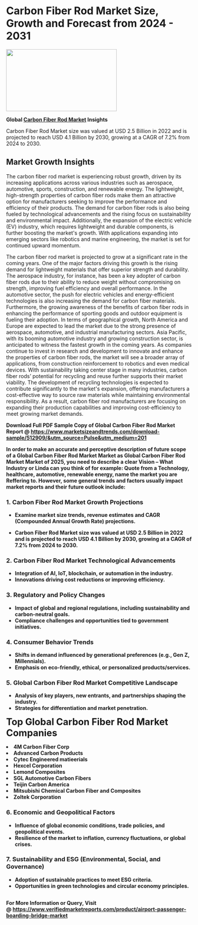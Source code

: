 <H1>Carbon Fiber Rod Market Size, Growth and Forecast from 2024 - 2031</H1><img class="aligncenter size-medium wp-image-584254" src="https://thirdeyenews.in/wp-content/uploads/2024/09/Global-Market-Research-300x168.jpeg" alt="" width="300" height="168" /><p><strong>Global&nbsp;<a href="https://www.marketsizeandtrends.com/download-sample/512909/&amp;utm_source=Pulse&amp;utm_medium=201">Carbon Fiber Rod Market</a> Insights</strong></p><p>Carbon Fiber Rod Market size was valued at USD 2.5 Billion in 2022 and is projected to reach USD 4.1 Billion by 2030, growing at a CAGR of 7.2% from 2024 to 2030.</p><p><h2>Market Growth Insights</h2> <p>The carbon fiber rod market is experiencing robust growth, driven by its increasing applications across various industries such as aerospace, automotive, sports, construction, and renewable energy. The lightweight, high-strength properties of carbon fiber rods make them an attractive option for manufacturers seeking to improve the performance and efficiency of their products. The demand for carbon fiber rods is also being fueled by technological advancements and the rising focus on sustainability and environmental impact. Additionally, the expansion of the electric vehicle (EV) industry, which requires lightweight and durable components, is further boosting the market's growth. With applications expanding into emerging sectors like robotics and marine engineering, the market is set for continued upward momentum. <strong></strong></p> <p>The carbon fiber rod market is projected to grow at a significant rate in the coming years. One of the major factors driving this growth is the rising demand for lightweight materials that offer superior strength and durability. The aerospace industry, for instance, has been a key adopter of carbon fiber rods due to their ability to reduce weight without compromising on strength, improving fuel efficiency and overall performance. In the automotive sector, the push for electric vehicles and energy-efficient technologies is also increasing the demand for carbon fiber materials. Furthermore, the growing awareness of the benefits of carbon fiber rods in enhancing the performance of sporting goods and outdoor equipment is fueling their adoption. In terms of geographical growth, North America and Europe are expected to lead the market due to the strong presence of aerospace, automotive, and industrial manufacturing sectors. Asia Pacific, with its booming automotive industry and growing construction sector, is anticipated to witness the fastest growth in the coming years. As companies continue to invest in research and development to innovate and enhance the properties of carbon fiber rods, the market will see a broader array of applications, from construction reinforcement to robotics and even medical devices. With sustainability taking center stage in many industries, carbon fiber rods’ potential for recycling and reuse further supports their market viability. The development of recycling technologies is expected to contribute significantly to the market's expansion, offering manufacturers a cost-effective way to source raw materials while maintaining environmental responsibility. As a result, carbon fiber rod manufacturers are focusing on expanding their production capabilities and improving cost-efficiency to meet growing market demands. <strong></p><p><span class=""><strong>Download Full PDF Sample Copy of Global Carbon Fiber Rod Market Report</strong> @ <a href="https://www.marketsizeandtrends.com/download-sample/512909/&amp;utm_source=Pulse&amp;utm_medium=201" target="_blank">https://www.marketsizeandtrends.com/download-sample/512909/&amp;utm_source=Pulse&amp;utm_medium=201</a></span></p><p>In order to make an accurate and perceptive description of future scope of a Global&nbsp;Carbon Fiber Rod Market Market as Global&nbsp;Carbon Fiber Rod Market Market of 2025, you need to describe a clear Vision &ndash; What Industry or Linda can you think of for example: Quote from a Technology, healthcare, automotive, renewable energy, name the market you are Reffering to. However, some general trends and factors usually impact market reports and their future outlook include:</p><h3>1.&nbsp;<strong>Carbon Fiber Rod Market Growth Projections</strong></h3><ul><li>Examine market size trends, revenue estimates and CAGR (Compounded Annual Growth Rate) projections.</li><li><p>Carbon Fiber Rod Market size was valued at USD 2.5 Billion in 2022 and is projected to reach USD 4.1 Billion by 2030, growing at a CAGR of 7.2% from 2024 to 2030.</p></li></ul><h3>2.&nbsp;<strong>Carbon Fiber Rod Market Technological Advancements</strong></h3><ul><li>Integration of AI, IoT, blockchain, or automation in the industry.</li><li>Innovations driving cost reductions or improving efficiency.</li></ul><h3>3.&nbsp;<strong>Regulatory and Policy Changes</strong></h3><ul><li>Impact of global and regional regulations, including sustainability and carbon-neutral goals.</li><li>Compliance challenges and opportunities tied to government initiatives.</li></ul><h3>4.&nbsp;<strong>Consumer Behavior Trends</strong></h3><ul><li>Shifts in demand influenced by generational preferences (e.g., Gen Z, Millennials).</li><li>Emphasis on eco-friendly, ethical, or personalized products/services.</li></ul><h3>5.&nbsp;<strong>Global Carbon Fiber Rod Market Competitive Landscape</strong></h3><ul><li>Analysis of key players, new entrants, and partnerships shaping the industry.</li><li>Strategies for differentiation and market penetration.</li></ul><p data-pm-slice="1 1 []"><span style="color: inherit; font-family: inherit; font-size: 25px;">Top Global Carbon Fiber Rod Market Companies</span></p><div class="" data-test-id=""><p><li>4M Carbon Fiber Corp</li><li> Advanced Carbon Products</li><li> Cytec Engineered matieerials</li><li> Hexcel Corporation</li><li> Lemond Composites</li><li> SGL Automotive Carbon Fibers</li><li> Teijin Carbon America</li><li> Mitsubishi Chemical Carbon Fiber and Composites</li><li> Zoltek Corporation</li></p></div><h3>6.&nbsp;<strong>Economic and Geopolitical Factors</strong></h3><ul><li>Influence of global economic conditions, trade policies, and geopolitical events.</li><li>Resilience of the market to inflation, currency fluctuations, or global crises.</li></ul><h3>7.&nbsp;<strong>Sustainability and ESG (Environmental, Social, and Governance)</strong></h3><ul><li>Adoption of sustainable practices to meet ESG criteria.</li><li>Opportunities in green technologies and circular economy principles.</li></ul><h2><strong style="font-size: 14px;">For More Information or Query, Visit @&nbsp;</strong><a style="background-color: #ffffff; font-size: 14px;" href="https://www.marketsizeandtrends.com/report/carbon-fiber-rod-market/" target="_blank">https://www.verifiedmarketreports.com/product/airport-passenger-boarding-bridge-market</a></h2>

